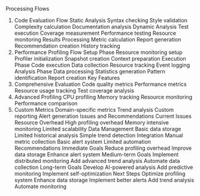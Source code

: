 Processing Flows
1. Code Evaluation Flow
Static Analysis
Syntax checking
Style validation
Complexity calculation
Documentation analysis
Dynamic Analysis
Test execution
Coverage measurement
Performance testing
Resource monitoring
Results Processing
Metric calculation
Report generation
Recommendation creation
History tracking
2. Performance Profiling Flow
Setup Phase
Resource monitoring setup
Profiler initialization
Snapshot creation
Context preparation
Execution Phase
Code execution
Data collection
Resource tracking
Event logging
Analysis Phase
Data processing
Statistics generation
Pattern identification
Report creation
Key Features
1. Comprehensive Evaluation
Code quality metrics
Performance metrics
Resource usage tracking
Test coverage analysis
2. Advanced Profiling
CPU profiling
Memory tracking
Resource monitoring
Performance comparison
3. Custom Metrics
Domain-specific metrics
Trend analysis
Custom reporting
Alert generation
Issues and Recommendations
Current Issues
Resource Overhead
High profiling overhead
Memory intensive monitoring
Limited scalability
Data Management
Basic data storage
Limited historical analysis
Simple trend detection
Integration
Manual metric collection
Basic alert system
Limited automation
Recommendations
Immediate Goals
Reduce profiling overhead
Improve data storage
Enhance alert system
Medium-term Goals
Implement distributed monitoring
Add advanced trend analysis
Automate data collection
Long-term Goals
Develop AI-powered analysis
Add predictive monitoring
Implement self-optimization
Next Steps
Optimize profiling system
Enhance data storage
Implement better alerts
Add trend analysis
Automate monitoring
